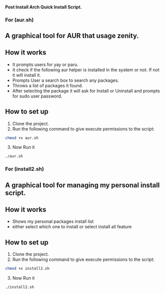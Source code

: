 #### Post Install Arch Quick Install Script.

### For (aur.sh)
## A graphical tool for AUR that usage zenity.
## How it works
- It prompts users for yay or paru.
- It check if the following aur helper is installed in the system or not. If not it will install it.
- Prompts User a search box to search any packages.
- Throws a list of packages it found.
- After selecting the package it will ask for Install or Uninstall and prompts for sudo user password.

## How to set up
1. Clone the project.
2. Run the following command to give execute permissions to the script:
```bash
chmod +x aur.sh
```
3. Now Run it
```bash
./aur.sh
```

### For (install2.sh)
## A graphical tool for managing my personal install script.
## How it works
- Shows my personal packages install list
- either select which one to install or select install all feature

## How to set up
1. Clone the project.
2. Run the following command to give execute permissions to the script:
```bash
chmod +x install2.sh
```
3. Now Run it
```bash
./install2.sh
```
